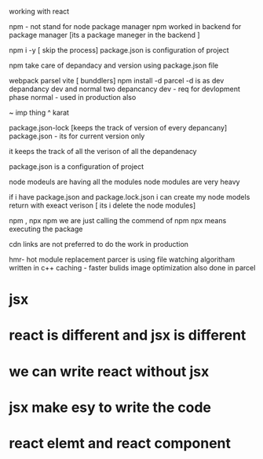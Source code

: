 working with react 

npm - not stand for node package manager 
      npm worked in backend for package manager
      [its a package maneger in the backend ]

npm i -y [ skip the process]
package.json is configuration of project 

npm take care of depandacy and version using package.json file

webpack parsel vite [ bunddlers]
npm install -d parcel 
-d is as dev depandancy
dev and normal two depancancy
dev - req for devlopment phase 
normal - used in production also

~ imp thing
^ karat

package.json-lock [keeps the track of version of every depancany]
package.json - its for current version only 

it keeps the track of all the verison of all the depandenacy

package.json is a configuration of project 

node modeuls are having all the modules
node modules are very heavy 

<!-- this is known as trans dependancyes -->


if i have package.json and package.lock.json i can create my node models return with exeact verison 
[ its i delete the node modules]

npm , npx 
npm we are just calling the commend of npm
npx means executing the package

cdn links are not preferred to do the work in production 

hmr- hot module replacement
parcer is using file watching  algoritham written in c++
caching - faster bulids
image optimization also done in parcel


# jsx 
# react is different and jsx is different 
# we can write react without jsx
# jsx make esy to write the code 
# react elemt and react component 




